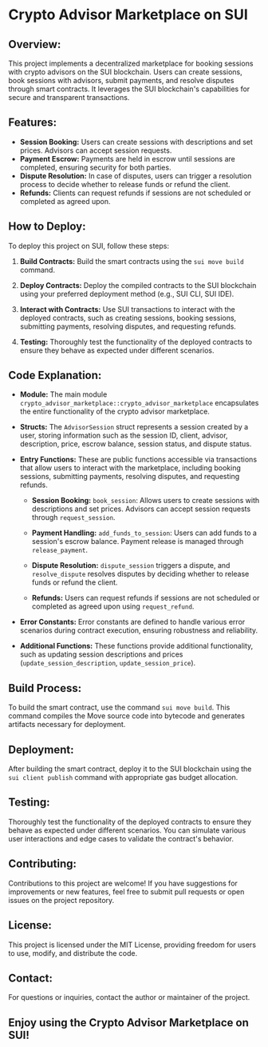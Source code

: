 # Crypto Advisor Marketplace on SUI

## Overview:
This project implements a decentralized marketplace for booking sessions with crypto advisors on the SUI blockchain. Users can create sessions, book sessions with advisors, submit payments, and resolve disputes through smart contracts. It leverages the SUI blockchain's capabilities for secure and transparent transactions.

## Features:
- **Session Booking:** Users can create sessions with descriptions and set prices. Advisors can accept session requests.
- **Payment Escrow:** Payments are held in escrow until sessions are completed, ensuring security for both parties.
- **Dispute Resolution:** In case of disputes, users can trigger a resolution process to decide whether to release funds or refund the client.
- **Refunds:** Clients can request refunds if sessions are not scheduled or completed as agreed upon.

## How to Deploy:
To deploy this project on SUI, follow these steps:

1. **Build Contracts:** Build the smart contracts using the `sui move build` command.

2. **Deploy Contracts:** Deploy the compiled contracts to the SUI blockchain using your preferred deployment method (e.g., SUI CLI, SUI IDE).

3. **Interact with Contracts:** Use SUI transactions to interact with the deployed contracts, such as creating sessions, booking sessions, submitting payments, resolving disputes, and requesting refunds.

4. **Testing:** Thoroughly test the functionality of the deployed contracts to ensure they behave as expected under different scenarios.

## Code Explanation:

- **Module:** The main module `crypto_advisor_marketplace::crypto_advisor_marketplace` encapsulates the entire functionality of the crypto advisor marketplace.

- **Structs:** The `AdvisorSession` struct represents a session created by a user, storing information such as the session ID, client, advisor, description, price, escrow balance, session status, and dispute status.

- **Entry Functions:** These are public functions accessible via transactions that allow users to interact with the marketplace, including booking sessions, submitting payments, resolving disputes, and requesting refunds.

    - **Session Booking:** `book_session`: Allows users to create sessions with descriptions and set prices. Advisors can accept session requests through `request_session`.
    
    - **Payment Handling:** `add_funds_to_session`: Users can add funds to a session's escrow balance. Payment release is managed through `release_payment`.
    
    - **Dispute Resolution:** `dispute_session` triggers a dispute, and `resolve_dispute` resolves disputes by deciding whether to release funds or refund the client.
    
    - **Refunds:** Users can request refunds if sessions are not scheduled or completed as agreed upon using `request_refund`.

- **Error Constants:** Error constants are defined to handle various error scenarios during contract execution, ensuring robustness and reliability.

- **Additional Functions:** These functions provide additional functionality, such as updating session descriptions and prices (`update_session_description`, `update_session_price`).

## Build Process:
To build the smart contract, use the command `sui move build`. This command compiles the Move source code into bytecode and generates artifacts necessary for deployment.

## Deployment:
After building the smart contract, deploy it to the SUI blockchain using the `sui client publish` command with appropriate gas budget allocation.

## Testing:
Thoroughly test the functionality of the deployed contracts to ensure they behave as expected under different scenarios. You can simulate various user interactions and edge cases to validate the contract's behavior.

## Contributing:
Contributions to this project are welcome! If you have suggestions for improvements or new features, feel free to submit pull requests or open issues on the project repository.

## License:
This project is licensed under the MIT License, providing freedom for users to use, modify, and distribute the code.

## Contact:
For questions or inquiries, contact the author or maintainer of the project.

## Enjoy using the Crypto Advisor Marketplace on SUI!

